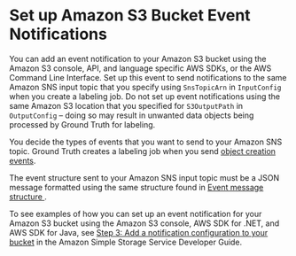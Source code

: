 # Set up Amazon S3 Bucket Event Notifications<a name="sms-streaming-s3-setup"></a>

You can add an event notification to your Amazon S3 bucket using the Amazon S3 console, API, and language specific AWS SDKs, or the AWS Command Line Interface\. Set up this event to send notifications to the same Amazon SNS input topic that you specify using `SnsTopicArn` in `InputConfig` when you create a labeling job\. Do not set up event notifications using the same Amazon S3 location that you specified for `S3OutputPath` in `OutputConfig` – doing so may result in unwanted data objects being processed by Ground Truth for labeling\.

You decide the types of events that you want to send to your Amazon SNS topic\. Ground Truth creates a labeling job when you send [object creation events](https://docs.aws.amazon.com/AmazonS3/latest/user-guide/enable-event-notifications.html#enable-event-notifications-types)\. 

The event structure sent to your Amazon SNS input topic must be a JSON message formatted using the same structure found in [Event message structure ](https://docs.aws.amazon.com/AmazonS3/latest/dev/notification-content-structure.html)\.

To see examples of how you can set up an event notification for your Amazon S3 bucket using the Amazon S3 console, AWS SDK for \.NET, and AWS SDK for Java, see [Step 3: Add a notification configuration to your bucket](https://docs.aws.amazon.com/AmazonS3/latest/dev/ways-to-add-notification-config-to-bucket.html#step2-enable-notification) in the Amazon Simple Storage Service Developer Guide\.